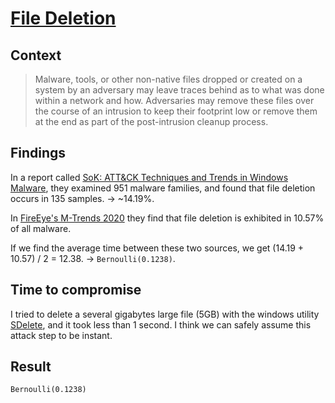 # [File Deletion](https://attack.mitre.org/techniques/T1107/)

## Context
>Malware, tools, or other non-native files dropped or created on a system by an adversary may leave traces behind as to what was done within a network and how. Adversaries may remove these files over the course of an intrusion to keep their footprint low or remove them at the end as part of the post-intrusion cleanup process.

## Findings
In a report called [SoK: ATT&CK Techniques and Trends in Windows Malware](https://krisk.io/post/sok-attack-securecomm19.pdf), they examined 951 malware families, and found that file deletion occurs in 135 samples. -> ~14.19%.

In [FireEye's M-Trends 2020](https://www.fireeye.com/current-threats/annual-threat-report/mtrends.html) they find that file deletion is exhibited in 10.57% of all malware. 

If we find the average time between these two sources, we get (14.19 + 10.57) / 2 = 12.38. -> ```Bernoulli(0.1238)```.

## Time to compromise
I tried to delete a several gigabytes large file (5GB) with the windows utility [SDelete](https://docs.microsoft.com/en-us/sysinternals/downloads/sdelete), and it took less than 1 second. I think we can safely assume this attack step to be instant. 

## Result
```Bernoulli(0.1238)```